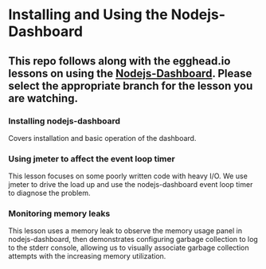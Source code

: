 # Installing and Using the Nodejs-Dashboard

## This repo follows along with the egghead.io lessons on using the [Nodejs-Dashboard](https://github.com/FormidableLabs/nodejs-dashboard). Please select the appropriate branch for the lesson you are watching.

### Installing nodejs-dashboard
Covers installation and basic operation of the dashboard.

### Using jmeter to affect the event loop timer
This lesson focuses on some poorly written code with heavy I/O. We use jmeter to drive the load up and use the nodejs-dashboard event loop timer to diagnose the problem.

### Monitoring memory leaks
This lesson uses a memory leak to observe the memory usage panel in nodejs-dashboard, then demonstrates configuring garbage collection to log to the stderr console, allowing us to visually associate garbage collection attempts with the increasing memory utilization.

